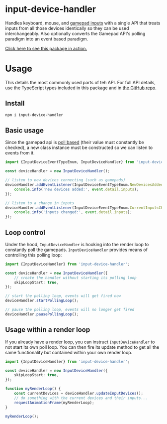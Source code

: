 # input-device-handler

Handles keyboard, mouse, and [gamepad inputs](https://developer.mozilla.org/en-US/docs/Web/API/Gamepad_API) with a single API that treats inputs from all those devices identically so they can be used interchangeably. Also optionally converts the Gamepad API's polling paradigm into an event based paradigm.

[Click here to see this package in action.](https://electrovir.github.io/input-device-handler/)

# Usage

This details the most commonly used parts of teh API. For full API details, use the TypeScript types included in this package and in [the GitHub repo](https://github.com/electrovir/input-device-handler).

## Install

```bash
npm i input-device-handler
```

## Basic usage

Since the gamepad api is [poll based](<https://en.wikipedia.org/wiki/Polling_(computer_science)>) (their value must constantly be checked), a new class instance must be constructed so we can listen to events from it.

<!-- example-link: ./src/readme-examples/basic-setup.example.ts -->

```TypeScript
import {InputDeviceEventTypeEnum, InputDeviceHandler} from 'input-device-handler';

const deviceHandler = new InputDeviceHandler();

// listen to new devices connecting (such as gamepads)
deviceHandler.addEventListener(InputDeviceEventTypeEnum.NewDevicesAdded, (event) => {
    console.info('new devices added:', event.detail.inputs);
});

// listen to a change in inputs
deviceHandler.addEventListener(InputDeviceEventTypeEnum.CurrentInputsChanged, (event) => {
    console.info('inputs changed:', event.detail.inputs);
});
```

## Loop control

Under the hood, `InputDeviceHandler` is hooking into the render loop to constantly poll the gamepads. `InputDeviceHandler` provides means of controlling this polling loop:

<!-- example-link: ./src/readme-examples/loop-control.example.ts -->

```TypeScript
import {InputDeviceHandler} from 'input-device-handler';

const deviceHandler = new InputDeviceHandler({
    // create the handler without starting its polling loop
    skipLoopStart: true,
});

// start the polling loop, events will get fired now
deviceHandler.startPollingLoop();

// pause the polling loop, events will no longer get fired
deviceHandler.pausePollingLoop();
```

## Usage within a render loop

If you already have a render loop, you can instruct `InputDeviceHandler` to not start its own poll loop. You can then fire its update method to get all the same functionality but contained within your own render loop.

<!-- example-link: ./src/readme-examples/inside-render-loop.example.ts -->

```TypeScript
import {InputDeviceHandler} from 'input-device-handler';

const deviceHandler = new InputDeviceHandler({
    skipLoopStart: true,
});

function myRenderLoop() {
    const currentDevices = deviceHandler.updateInputDevices();
    // do something with the current devices and their inputs...
    requestAnimationFrame(myRenderLoop);
}

myRenderLoop();
```
